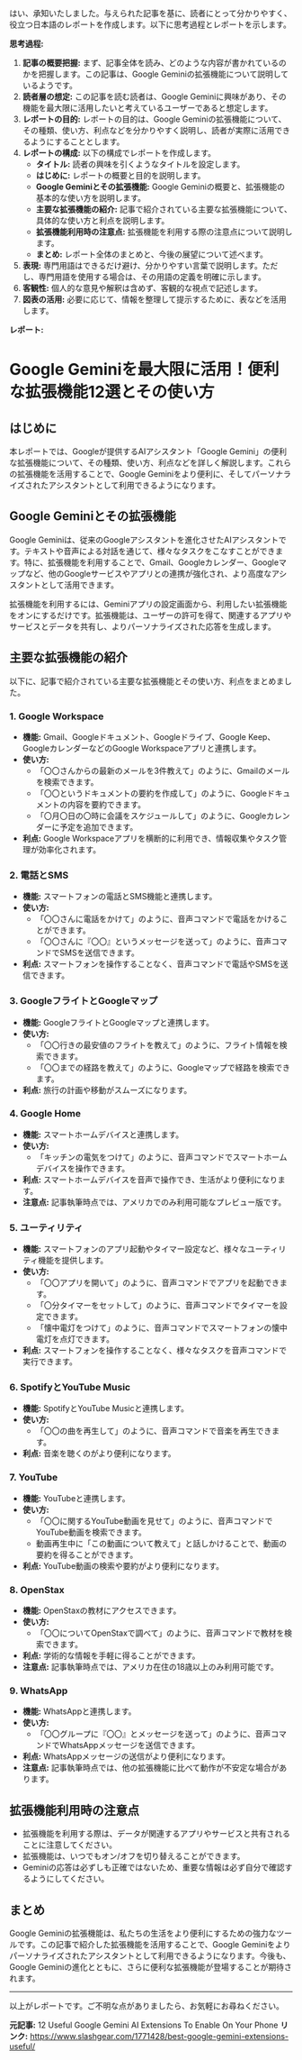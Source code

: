 はい、承知いたしました。与えられた記事を基に、読者にとって分かりやすく、役立つ日本語のレポートを作成します。以下に思考過程とレポートを示します。

**思考過程:**

1.  **記事の概要把握:** まず、記事全体を読み、どのような内容が書かれているのかを把握します。この記事は、Google Geminiの拡張機能について説明しているようです。
2.  **読者層の想定:** この記事を読む読者は、Google Geminiに興味があり、その機能を最大限に活用したいと考えているユーザーであると想定します。
3.  **レポートの目的:** レポートの目的は、Google Geminiの拡張機能について、その種類、使い方、利点などを分かりやすく説明し、読者が実際に活用できるようにすることとします。
4.  **レポートの構成:** 以下の構成でレポートを作成します。
    *   **タイトル:** 読者の興味を引くようなタイトルを設定します。
    *   **はじめに:** レポートの概要と目的を説明します。
    *   **Google Geminiとその拡張機能:** Google Geminiの概要と、拡張機能の基本的な使い方を説明します。
    *   **主要な拡張機能の紹介:** 記事で紹介されている主要な拡張機能について、具体的な使い方と利点を説明します。
    *   **拡張機能利用時の注意点:** 拡張機能を利用する際の注意点について説明します。
    *   **まとめ:** レポート全体のまとめと、今後の展望について述べます。
5.  **表現:** 専門用語はできるだけ避け、分かりやすい言葉で説明します。ただし、専門用語を使用する場合は、その用語の定義を明確に示します。
6.  **客観性:** 個人的な意見や解釈は含めず、客観的な視点で記述します。
7.  **図表の活用:** 必要に応じて、情報を整理して提示するために、表などを活用します。

**レポート:**

# Google Geminiを最大限に活用！便利な拡張機能12選とその使い方

## はじめに

本レポートでは、Googleが提供するAIアシスタント「Google Gemini」の便利な拡張機能について、その種類、使い方、利点などを詳しく解説します。これらの拡張機能を活用することで、Google Geminiをより便利に、そしてパーソナライズされたアシスタントとして利用できるようになります。

## Google Geminiとその拡張機能

Google Geminiは、従来のGoogleアシスタントを進化させたAIアシスタントです。テキストや音声による対話を通じて、様々なタスクをこなすことができます。特に、拡張機能を利用することで、Gmail、Googleカレンダー、Googleマップなど、他のGoogleサービスやアプリとの連携が強化され、より高度なアシスタントとして活用できます。

拡張機能を利用するには、Geminiアプリの設定画面から、利用したい拡張機能をオンにするだけです。拡張機能は、ユーザーの許可を得て、関連するアプリやサービスとデータを共有し、よりパーソナライズされた応答を生成します。

## 主要な拡張機能の紹介

以下に、記事で紹介されている主要な拡張機能とその使い方、利点をまとめました。

### 1. Google Workspace

*   **機能:** Gmail、Googleドキュメント、Googleドライブ、Google Keep、GoogleカレンダーなどのGoogle Workspaceアプリと連携します。
*   **使い方:**
    *   「〇〇さんからの最新のメールを3件教えて」のように、Gmailのメールを検索できます。
    *   「〇〇というドキュメントの要約を作成して」のように、Googleドキュメントの内容を要約できます。
    *   「〇月〇日の〇時に会議をスケジュールして」のように、Googleカレンダーに予定を追加できます。
*   **利点:** Google Workspaceアプリを横断的に利用でき、情報収集やタスク管理が効率化されます。

### 2. 電話とSMS

*   **機能:** スマートフォンの電話とSMS機能と連携します。
*   **使い方:**
    *   「〇〇さんに電話をかけて」のように、音声コマンドで電話をかけることができます。
    *   「〇〇さんに『〇〇』というメッセージを送って」のように、音声コマンドでSMSを送信できます。
*   **利点:** スマートフォンを操作することなく、音声コマンドで電話やSMSを送信できます。

### 3. GoogleフライトとGoogleマップ

*   **機能:** GoogleフライトとGoogleマップと連携します。
*   **使い方:**
    *   「〇〇行きの最安値のフライトを教えて」のように、フライト情報を検索できます。
    *   「〇〇までの経路を教えて」のように、Googleマップで経路を検索できます。
*   **利点:** 旅行の計画や移動がスムーズになります。

### 4. Google Home

*   **機能:** スマートホームデバイスと連携します。
*   **使い方:**
    *   「キッチンの電気をつけて」のように、音声コマンドでスマートホームデバイスを操作できます。
*   **利点:** スマートホームデバイスを音声で操作でき、生活がより便利になります。
*   **注意点:** 記事執筆時点では、アメリカでのみ利用可能なプレビュー版です。

### 5. ユーティリティ

*   **機能:** スマートフォンのアプリ起動やタイマー設定など、様々なユーティリティ機能を提供します。
*   **使い方:**
    *   「〇〇アプリを開いて」のように、音声コマンドでアプリを起動できます。
    *   「〇分タイマーをセットして」のように、音声コマンドでタイマーを設定できます。
    *   「懐中電灯をつけて」のように、音声コマンドでスマートフォンの懐中電灯を点灯できます。
*   **利点:** スマートフォンを操作することなく、様々なタスクを音声コマンドで実行できます。

### 6. SpotifyとYouTube Music

*   **機能:** SpotifyとYouTube Musicと連携します。
*   **使い方:**
    *   「〇〇の曲を再生して」のように、音声コマンドで音楽を再生できます。
*   **利点:** 音楽を聴くのがより便利になります。

### 7. YouTube

*   **機能:** YouTubeと連携します。
*   **使い方:**
    *   「〇〇に関するYouTube動画を見せて」のように、音声コマンドでYouTube動画を検索できます。
    *   動画再生中に「この動画について教えて」と話しかけることで、動画の要約を得ることができます。
*   **利点:** YouTube動画の検索や要約がより便利になります。

### 8. OpenStax

*   **機能:** OpenStaxの教材にアクセスできます。
*   **使い方:**
    *   「〇〇についてOpenStaxで調べて」のように、音声コマンドで教材を検索できます。
*   **利点:** 学術的な情報を手軽に得ることができます。
*   **注意点:** 記事執筆時点では、アメリカ在住の18歳以上のみ利用可能です。

### 9. WhatsApp

*   **機能:** WhatsAppと連携します。
*   **使い方:**
    *   「〇〇グループに『〇〇』とメッセージを送って」のように、音声コマンドでWhatsAppメッセージを送信できます。
*   **利点:** WhatsAppメッセージの送信がより便利になります。
*   **注意点:** 記事執筆時点では、他の拡張機能に比べて動作が不安定な場合があります。

## 拡張機能利用時の注意点

*   拡張機能を利用する際は、データが関連するアプリやサービスと共有されることに注意してください。
*   拡張機能は、いつでもオン/オフを切り替えることができます。
*   Geminiの応答は必ずしも正確ではないため、重要な情報は必ず自分で確認するようにしてください。

## まとめ

Google Geminiの拡張機能は、私たちの生活をより便利にするための強力なツールです。この記事で紹介した拡張機能を活用することで、Google Geminiをよりパーソナライズされたアシスタントとして利用できるようになります。今後も、Google Geminiの進化とともに、さらに便利な拡張機能が登場することが期待されます。

---
以上がレポートです。ご不明な点がありましたら、お気軽にお尋ねください。


**元記事:** 12 Useful Google Gemini AI Extensions To Enable On Your Phone
**リンク:** https://www.slashgear.com/1771428/best-google-gemini-extensions-useful/